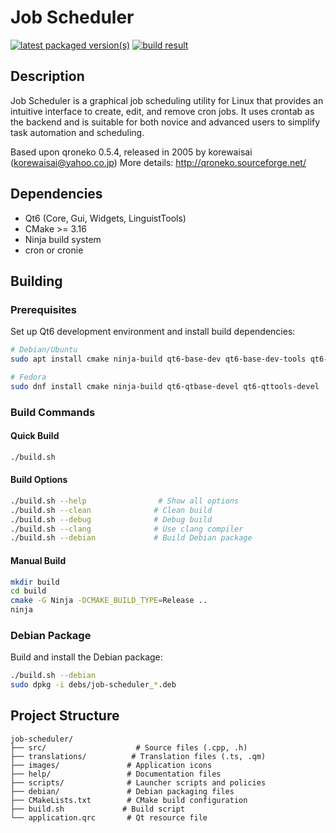 # Job Scheduler

[![latest packaged version(s)](https://repology.org/badge/latest-versions/job-scheduler.svg)](https://repology.org/project/job-scheduler/versions)
[![build result](https://build.opensuse.org/projects/home:mx-packaging/packages/job-scheduler/badge.svg?type=default)](https://software.opensuse.org//download.html?project=home%3Amx-packaging&package=job-scheduler)

## Description

Job Scheduler is a graphical job scheduling utility for Linux that provides an intuitive interface to create, edit, and remove cron jobs. It uses crontab as the backend and is suitable for both novice and advanced users to simplify task automation and scheduling.

Based upon qroneko 0.5.4, released in 2005 by korewaisai (korewaisai@yahoo.co.jp)
More details: http://qroneko.sourceforge.net/

## Dependencies

- Qt6 (Core, Gui, Widgets, LinguistTools)
- CMake >= 3.16
- Ninja build system
- cron or cronie

## Building

### Prerequisites

Set up Qt6 development environment and install build dependencies:

```bash
# Debian/Ubuntu
sudo apt install cmake ninja-build qt6-base-dev qt6-base-dev-tools qt6-tools-dev qt6-tools-dev-tools

# Fedora
sudo dnf install cmake ninja-build qt6-qtbase-devel qt6-qttools-devel
```

### Build Commands

#### Quick Build
```bash
./build.sh
```

#### Build Options
```bash
./build.sh --help                # Show all options
./build.sh --clean              # Clean build
./build.sh --debug              # Debug build
./build.sh --clang              # Use clang compiler
./build.sh --debian             # Build Debian package
```

#### Manual Build
```bash
mkdir build
cd build
cmake -G Ninja -DCMAKE_BUILD_TYPE=Release ..
ninja
```

### Debian Package

Build and install the Debian package:

```bash
./build.sh --debian
sudo dpkg -i debs/job-scheduler_*.deb
```

## Project Structure

```
job-scheduler/
├── src/                    # Source files (.cpp, .h)
├── translations/          # Translation files (.ts, .qm)
├── images/               # Application icons
├── help/                 # Documentation files
├── scripts/              # Launcher scripts and policies
├── debian/               # Debian packaging files
├── CMakeLists.txt        # CMake build configuration
├── build.sh             # Build script
└── application.qrc       # Qt resource file
```
